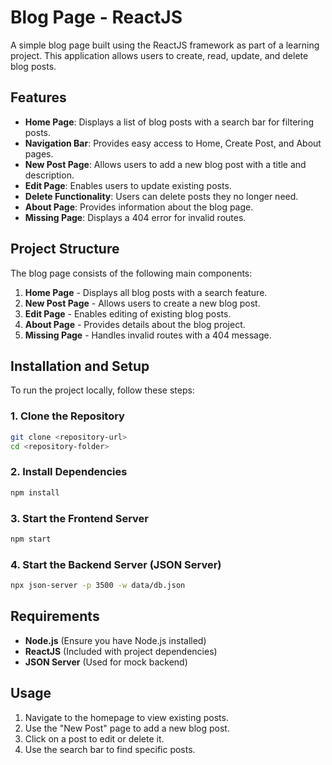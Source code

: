 # Blog Page - ReactJS

A simple blog page built using the ReactJS framework as part of a learning project. This application allows users to create, read, update, and delete blog posts.

## Features

- **Home Page**: Displays a list of blog posts with a search bar for filtering posts.
- **Navigation Bar**: Provides easy access to Home, Create Post, and About pages.
- **New Post Page**: Allows users to add a new blog post with a title and description.
- **Edit Page**: Enables users to update existing posts.
- **Delete Functionality**: Users can delete posts they no longer need.
- **About Page**: Provides information about the blog page.
- **Missing Page**: Displays a 404 error for invalid routes.

## Project Structure

The blog page consists of the following main components:

1. **Home Page** - Displays all blog posts with a search feature.
2. **New Post Page** - Allows users to create a new blog post.
3. **Edit Page** - Enables editing of existing blog posts.
4. **About Page** - Provides details about the blog project.
5. **Missing Page** - Handles invalid routes with a 404 message.

## Installation and Setup

To run the project locally, follow these steps:

### 1. Clone the Repository

```bash
git clone <repository-url>
cd <repository-folder>
```

### 2. Install Dependencies

```bash
npm install
```

### 3. Start the Frontend Server

```bash
npm start
```

### 4. Start the Backend Server (JSON Server)

```bash
npx json-server -p 3500 -w data/db.json
```

## Requirements

- **Node.js** (Ensure you have Node.js installed)
- **ReactJS** (Included with project dependencies)
- **JSON Server** (Used for mock backend)

## Usage

1. Navigate to the homepage to view existing posts.
2. Use the "New Post" page to add a new blog post.
3. Click on a post to edit or delete it.
4. Use the search bar to find specific posts.

